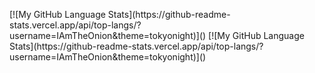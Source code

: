 <p float="left">
  [![My GitHub Language Stats](https://github-readme-stats.vercel.app/api/top-langs/?username=IAmTheOnion&theme=tokyonight)]()
  [![My GitHub Language Stats](https://github-readme-stats.vercel.app/api/top-langs/?username=IAmTheOnion&theme=tokyonight)]()
</p>
